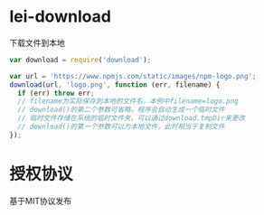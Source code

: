 lei-download
=================

下载文件到本地

```javascript
var download = require('download');

var url = 'https://www.npmjs.com/static/images/npm-logo.png';
download(url, 'logo.png', function (err, filename) {
  if (err) throw err;
  // filename为实际保存到本地的文件名，本例中filename=logo.png
  // download()的第二个参数可省略，程序会自动生成一个临时文件
  // 临时文件存储在系统的临时文件夹，可以通过download.tmpDir来更改
  // download()的第一个参数可以为本地文件，此时相当于复制文件
});
```


授权协议
========

基于MIT协议发布
